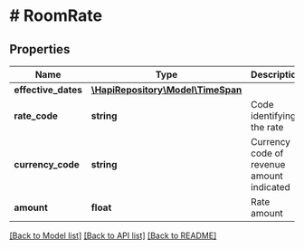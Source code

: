 # # RoomRate

## Properties

Name | Type | Description | Notes
------------ | ------------- | ------------- | -------------
**effective_dates** | [**\HapiRepository\Model\TimeSpan**](TimeSpan.md) |  | [optional] 
**rate_code** | **string** | Code identifying the rate | [optional] 
**currency_code** | **string** | Currency code of revenue amount indicated | [optional] 
**amount** | **float** | Rate amount | [optional] 

[[Back to Model list]](../../README.md#documentation-for-models) [[Back to API list]](../../README.md#documentation-for-api-endpoints) [[Back to README]](../../README.md)


